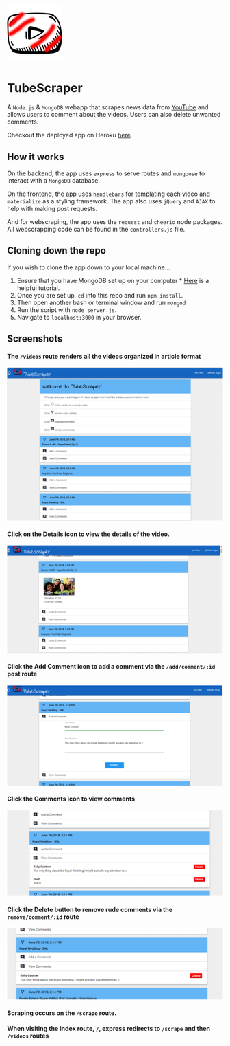 # ![TubeScraper Logo](/public/assets/images/tubeScraper.png)
# TubeScraper
A `Node.js` &amp; `MongoDB` webapp that scrapes news data from [YouTube](https://www.youtube.com/) and allows users to comment about the videos. Users can also delete unwanted comments.

Checkout the deployed app on Heroku [here](http://tube-scraper.herokuapp.com/).


## How it works
On the backend, the app uses `express` to serve routes and `mongoose` to interact with a `MongoDB` database.

On the frontend, the app uses `handlebars` for templating each video and `materialize` as a styling framework. The app also uses `jQuery` and `AJAX` to help with making post requests.

And for webscraping, the app uses the `request` and `cheerio` node packages. All webscrapping code can be found in the `controllers.js` file.


## Cloning down the repo
If you wish to clone the app down to your local machine...
  1. Ensure that you have MongoDB set up on your computer
    * [Here](https://github.com/dannyvassallo/mongo_lesson) is a helpful tutorial.
  2. Once you are set up, `cd` into this repo and run `npm install`.
  3. Then open another bash or terminal window and run `mongod`
  4. Run the script with `node server.js`.
  5. Navigate to `localhost:3000` in your browser.


## Screenshots
#### The `/videos` route renders all the videos organized in article format
![All Videos](/screenshots/content.png)

#### Click on the Details icon to view the details of the video.
![Video Content](/screenshots/video.png)

#### Click the Add Comment icon to add a comment via the `/add/comment/:id` post route
![Add Comment](/screenshots/add-comment.png)

#### Click the Comments icon to view comments
![View Comment](/screenshots/view-comment.png)

#### Click the Delete button to remove rude comments via the `remove/comment/:id` route
![Delete Comment](/screenshots/delete-comment.png)

#### Scraping occurs on the `/scrape` route.
#### When visiting the index route, `/`, express redirects to `/scrape` and then `/videos` routes
